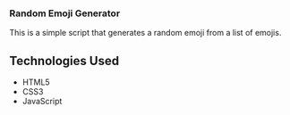 ### Random Emoji Generator

This is a simple script that generates a random emoji from a list of emojis. 

## Technologies Used
- HTML5
- CSS3
- JavaScript